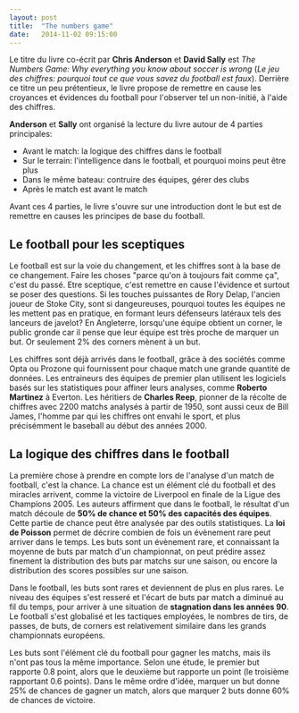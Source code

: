 ```yaml
---
layout: post
title:  "The numbers game"
date:   2014-11-02 09:15:00
---
```


Le titre du livre co-écrit par **Chris Anderson** et **David Sally** est *The Numbers Game: Why everything you know about soccer is wrong* (*Le jeu des chiffres: pourquoi tout ce que vous savez du football est faux*). Derrière ce titre un peu prétentieux, le livre propose de remettre en cause les croyances et évidences du football pour l'observer tel un non-initié, à l'aide des chiffres.

**Anderson** et **Sally** ont organisé la lecture du livre autour de 4 parties principales: 

 * Avant le match: la logique des chiffres dans le football
 * Sur le terrain: l'intelligence dans le football, et pourquoi moins peut être plus
 * Dans le même bateau: contruire des équipes, gérer des clubs
 * Après le match est avant le match

Avant ces 4 parties, le livre s'ouvre sur une introduction dont le but est de remettre en causes les principes de base du football.

## Le football pour les sceptiques

Le football est sur la voie du changement, et les chiffres sont à la base de ce changement. Faire les choses "parce qu'on à toujours fait comme ça", c'est du passé. Etre sceptique, c'est remettre en cause l'évidence et surtout se poser des questions. Si les touches puissantes de Rory Delap, l'ancien joueur de Stoke City, sont si dangeureuses, pourquoi toutes les équipes ne les mettent pas en pratique, en formant leurs défenseurs latéraux tels des lanceurs de javelot? En Angleterre, lorsqu'une équipe obtient un corner, le public gronde car il pense que leur équipe est très proche de marquer un but. Or seulement 2% des corners mènent à un but.

Les chiffres sont déjà arrivés dans le football, grâce à des sociétés comme Opta ou Prozone qui fournissent pour chaque match une grande quantité de données. Les entraineurs des équipes de premier plan utilisent les logiciels basés sur les statistiques pour affiner leurs analyses, comme **Roberto Martinez** à Everton. Les héritiers de **Charles Reep**, pionner de la récolte de chiffres avec 2200 matchs analysés à partir de 1950, sont aussi ceux de Bill James, l'homme par qui les chiffres ont envahi le sport, et plus précisémment le baseball au début des années 2000.

## La logique des chiffres dans le football

La première chose à prendre en compte lors de l'analyse d'un match de football, c'est la chance. La chance est un élément clé du football et des miracles arrivent, comme la victoire de Liverpool en finale de la Ligue des Champions 2005. Les auteurs affirment que dans le football, le résultat d'un match découle de **50% de chance et 50% des capacités des équipes**. Cette partie de chance peut être analysée par des outils statistiques. La **loi de Poisson** permet de décrire combien de fois un évènement rare peut arriver dans le temps. Les buts sont un évènement rare, et connaissant la moyenne de buts par match d'un championnat, on peut prédire assez finement la distribution des buts par matchs sur une saison, ou encore la distribution des scores possibles sur une saison.

Dans le football, les buts sont rares et deviennent de plus en plus rares. Le niveau des équipes s'est resseré et l'écart de buts par match a diminué au fil du temps, pour arriver à une situation de **stagnation dans les années 90**. Le football s'est globalisé et les tactiques employées, le nombres de tirs, de passes, de buts, de corners est relativement similaire dans les grands championnats européens.

Les buts sont l'élément clé du football pour gagner les matchs, mais ils n'ont pas tous la même importance. Selon une étude, le premier but rapporte 0.8 point, alors que le deuxième but rapporte un point (le troisième rapportant 0.6 points). Dans le même ordre d'idée, marquer un but donne 25% de chances de gagner un match, alors que marquer 2 buts donne 60% de chances de victoire.

